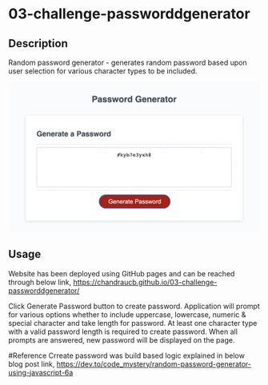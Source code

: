 # 03-challenge-passworddgenerator

## Description

Random password generator - generates random password based upon user selection for various character types to be included.

![Screenshot](./assets/images/screenshot.jpg)

## Usage

Website has been deployed using GitHub pages and can be reached through below link,
https://chandraucb.github.io/03-challenge-passworddgenerator/

Click Generate Password button to create password.
Application will prompt for various options whether to include uppercase, lowercase, numeric & special character and take length for password. At least one character type with a valid password length is required to create password. When all prompts are answered, new password will be displayed on the page. 

#Reference 
Crreate password was build based logic explained in below blog post link,
https://dev.to/code_mystery/random-password-generator-using-javascript-6a